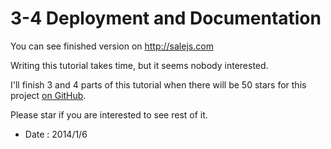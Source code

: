 # 3-4 Deployment and Documentation

You can see finished version on http://salejs.com

Writing this tutorial takes time, but it seems nobody interested.

I'll finish 3 and 4 parts of this tutorial when there will be 50 stars for
this project [on GitHub](https://github.com/alexeypetrushin/salejs).

Please star if you are interested to see rest of it.

- Date  : 2014/1/6